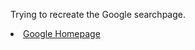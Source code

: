 Trying to recreate the Google searchpage.
<li><a href="https://timjanssens.github.io/google-homepage" rel="nofollow">Google Homepage</a></li>
